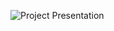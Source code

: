 ![Project Presentation](https://docs.google.com/presentation/d/1MRjfh4-l-EmzPdTG2Fy-XMVwQd3sB6jKUP6qXHEqGrM/edit?usp=sharing)
